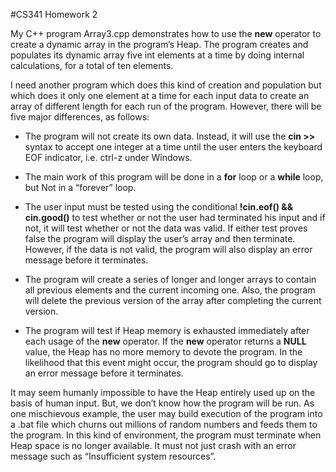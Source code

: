 #CS341 Homework 2						

My C++ program Array3.cpp demonstrates how to use the **new** operator to create a dynamic array in the program’s Heap.  The program creates and populates its dynamic array five int elements at a time by doing internal calculations, for a total of ten elements.  

I need another program which does this kind of creation and population but which does it only one element at a time for each input data to create an array of different length for each run of the program.  However, there will be five major differences, as follows: 

* The program will not create its own data.  Instead, it will use the **cin >>** syntax to accept one integer at a time until the user enters the keyboard EOF indicator, i.e. ctrl-z under Windows. 

* The main work of this program will be done in a **for** loop or a **while** loop, but Not in a “forever” loop.

* The user input must be tested using the conditional  **!cin.eof() && cin.good()** to test whether or not the user had terminated his input and if not, it will test whether or not the data was valid.  If either test proves false the program will display the user’s array and then terminate.  However, if the data is not valid, the program will also display an error message before it terminates.

* The program will create a series of longer and longer arrays to contain all previous elements and the current incoming one.  Also, the program will delete the previous version of the array after completing the current version.

* The program will test if Heap memory is exhausted immediately after each usage of the **new** operator.  If the **new** operator returns a **NULL** value, the Heap has no more memory to devote the program.  In the likelihood that this event might occur, the program should go to display an error message before it terminates.

It may seem humanly impossible to have the Heap entirely used up on the basis of human input.  But, we don’t know how the program will be run.  As one mischievous example, the user may build execution of the program into a .bat file which churns out millions of random numbers and feeds them to the program. In this kind of environment, the program must terminate when Heap space is no longer available.  It must not just crash with an error message such as “Insufficient system resources”.